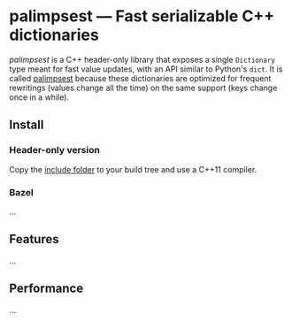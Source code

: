 # palimpsest — Fast serializable C++ dictionaries

_palimpsest_ is a C++ header-only library that exposes a single ``Dictionary`` type meant for fast value updates, with an API similar to Python's ``dict``. It is called [palimpsest](https://en.wiktionary.org/wiki/palimpsest) because these dictionaries are optimized for frequent rewritings (values change all the time) on the same support (keys change once in a while).

## Install

### Header-only version

Copy the [include folder](include/palimpsest) to your build tree and use a C++11 compiler.

### Bazel

...

## Features

...

## Performance

...
